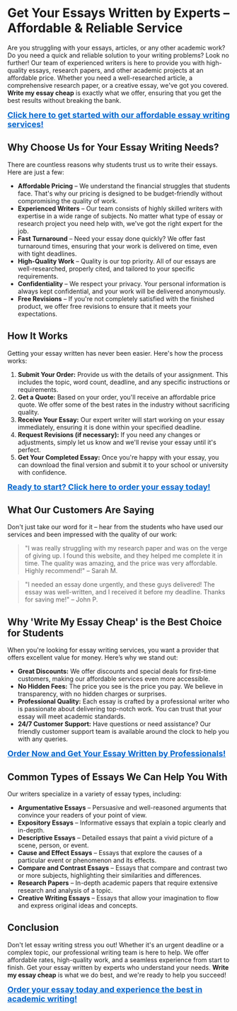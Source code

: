 <h1>Get Your Essays Written by Experts – Affordable & Reliable Service</h1>

<p>Are you struggling with your essays, articles, or any other academic work? Do you need a quick and reliable solution to your writing problems? Look no further! Our team of experienced writers is here to provide you with high-quality essays, research papers, and other academic projects at an affordable price. Whether you need a well-researched article, a comprehensive research paper, or a creative essay, we've got you covered. <strong>Write my essay cheap</strong> is exactly what we offer, ensuring that you get the best results without breaking the bank.</p>

<p><a href="https://tinyurl.com/topessay?keyword=write+my+essay+cheap" style="font-size: 18px; font-weight: bold; color: #0066cc;">Click here to get started with our affordable essay writing services!</a></p>

<h2>Why Choose Us for Your Essay Writing Needs?</h2>

<p>There are countless reasons why students trust us to write their essays. Here are just a few:</p>

<ul>
    <li><strong>Affordable Pricing</strong> – We understand the financial struggles that students face. That's why our pricing is designed to be budget-friendly without compromising the quality of work.</li>
    <li><strong>Experienced Writers</strong> – Our team consists of highly skilled writers with expertise in a wide range of subjects. No matter what type of essay or research project you need help with, we've got the right expert for the job.</li>
    <li><strong>Fast Turnaround</strong> – Need your essay done quickly? We offer fast turnaround times, ensuring that your work is delivered on time, even with tight deadlines.</li>
    <li><strong>High-Quality Work</strong> – Quality is our top priority. All of our essays are well-researched, properly cited, and tailored to your specific requirements.</li>
    <li><strong>Confidentiality</strong> – We respect your privacy. Your personal information is always kept confidential, and your work will be delivered anonymously.</li>
    <li><strong>Free Revisions</strong> – If you're not completely satisfied with the finished product, we offer free revisions to ensure that it meets your expectations.</li>
</ul>

<h2>How It Works</h2>

<p>Getting your essay written has never been easier. Here's how the process works:</p>

<ol>
    <li><strong>Submit Your Order:</strong> Provide us with the details of your assignment. This includes the topic, word count, deadline, and any specific instructions or requirements.</li>
    <li><strong>Get a Quote:</strong> Based on your order, you'll receive an affordable price quote. We offer some of the best rates in the industry without sacrificing quality.</li>
    <li><strong>Receive Your Essay:</strong> Our expert writer will start working on your essay immediately, ensuring it is done within your specified deadline.</li>
    <li><strong>Request Revisions (if necessary):</strong> If you need any changes or adjustments, simply let us know and we'll revise your essay until it's perfect.</li>
    <li><strong>Get Your Completed Essay:</strong> Once you're happy with your essay, you can download the final version and submit it to your school or university with confidence.</li>
</ol>

<p><a href="https://tinyurl.com/topessay?keyword=write+my+essay+cheap" style="font-size: 18px; font-weight: bold; color: #0066cc;">Ready to start? Click here to order your essay today!</a></p>

<h2>What Our Customers Are Saying</h2>

<p>Don't just take our word for it – hear from the students who have used our services and been impressed with the quality of our work:</p>

<blockquote>
    "I was really struggling with my research paper and was on the verge of giving up. I found this website, and they helped me complete it in time. The quality was amazing, and the price was very affordable. Highly recommend!" – Sarah M.
</blockquote>

<blockquote>
    "I needed an essay done urgently, and these guys delivered! The essay was well-written, and I received it before my deadline. Thanks for saving me!" – John P.
</blockquote>

<h2>Why 'Write My Essay Cheap' is the Best Choice for Students</h2>

<p>When you're looking for essay writing services, you want a provider that offers excellent value for money. Here’s why we stand out:</p>

<ul>
    <li><strong>Great Discounts:</strong> We offer discounts and special deals for first-time customers, making our affordable services even more accessible.</li>
    <li><strong>No Hidden Fees:</strong> The price you see is the price you pay. We believe in transparency, with no hidden charges or surprises.</li>
    <li><strong>Professional Quality:</strong> Each essay is crafted by a professional writer who is passionate about delivering top-notch work. You can trust that your essay will meet academic standards.</li>
    <li><strong>24/7 Customer Support:</strong> Have questions or need assistance? Our friendly customer support team is available around the clock to help you with any queries.</li>
</ul>

<p><a href="https://tinyurl.com/topessay?keyword=write+my+essay+cheap" style="font-size: 18px; font-weight: bold; color: #0066cc;">Order Now and Get Your Essay Written by Professionals!</a></p>

<h2>Common Types of Essays We Can Help You With</h2>

<p>Our writers specialize in a variety of essay types, including:</p>

<ul>
    <li><strong>Argumentative Essays</strong> – Persuasive and well-reasoned arguments that convince your readers of your point of view.</li>
    <li><strong>Expository Essays</strong> – Informative essays that explain a topic clearly and in-depth.</li>
    <li><strong>Descriptive Essays</strong> – Detailed essays that paint a vivid picture of a scene, person, or event.</li>
    <li><strong>Cause and Effect Essays</strong> – Essays that explore the causes of a particular event or phenomenon and its effects.</li>
    <li><strong>Compare and Contrast Essays</strong> – Essays that compare and contrast two or more subjects, highlighting their similarities and differences.</li>
    <li><strong>Research Papers</strong> – In-depth academic papers that require extensive research and analysis of a topic.</li>
    <li><strong>Creative Writing Essays</strong> – Essays that allow your imagination to flow and express original ideas and concepts.</li>
</ul>

<h2>Conclusion</h2>

<p>Don't let essay writing stress you out! Whether it's an urgent deadline or a complex topic, our professional writing team is here to help. We offer affordable rates, high-quality work, and a seamless experience from start to finish. Get your essay written by experts who understand your needs. <strong>Write my essay cheap</strong> is what we do best, and we're ready to help you succeed!</p>

<p><a href="https://tinyurl.com/topessay?keyword=write+my+essay+cheap" style="font-size: 18px; font-weight: bold; color: #0066cc;">Order your essay today and experience the best in academic writing!</a></p>
